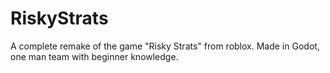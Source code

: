 # RiskyStrats
A complete remake of the game "Risky Strats" from roblox. Made in Godot, one man team with beginner knowledge.
